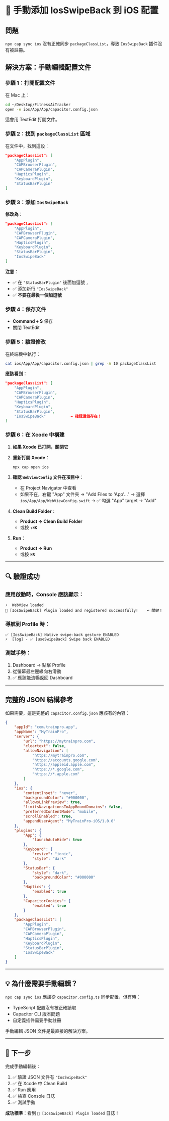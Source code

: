 # 🔧 手動添加 IosSwipeBack 到 iOS 配置

## 問題
`npx cap sync ios` 沒有正確同步 `packageClassList`，導致 `IosSwipeBack` 插件沒有被註冊。

## 解決方案：手動編輯配置文件

### **步驟 1：打開配置文件**

在 Mac 上：

```bash
cd ~/Desktop/FitnessAiTracker
open -e ios/App/App/capacitor.config.json
```

這會用 TextEdit 打開文件。

### **步驟 2：找到 `packageClassList` 區域**

在文件中，找到這段：

```json
"packageClassList": [
    "AppPlugin",
    "CAPBrowserPlugin",
    "CAPCameraPlugin",
    "HapticsPlugin",
    "KeyboardPlugin",
    "StatusBarPlugin"
]
```

### **步驟 3：添加 `IosSwipeBack`**

**修改為**：

```json
"packageClassList": [
    "AppPlugin",
    "CAPBrowserPlugin",
    "CAPCameraPlugin",
    "HapticsPlugin",
    "KeyboardPlugin",
    "StatusBarPlugin",
    "IosSwipeBack"
]
```

**注意**：
- ✅ 在 `"StatusBarPlugin"` 後面加逗號 `,`
- ✅ 添加新行 `"IosSwipeBack"`
- ✅ **不要在最後一個加逗號**

### **步驟 4：保存文件**

- **Command + S** 保存
- 關閉 TextEdit

### **步驟 5：驗證修改**

在終端機中執行：

```bash
cat ios/App/App/capacitor.config.json | grep -A 10 packageClassList
```

**應該看到**：

```json
"packageClassList": [
    "AppPlugin",
    "CAPBrowserPlugin",
    "CAPCameraPlugin",
    "HapticsPlugin",
    "KeyboardPlugin",
    "StatusBarPlugin",
    "IosSwipeBack"           ← 確認這個存在！
]
```

### **步驟 6：在 Xcode 中構建**

1. **如果 Xcode 已打開，關閉它**

2. **重新打開 Xcode**：
   ```bash
   npx cap open ios
   ```

3. **確認 `WebViewConfig` 文件在項目中**：
   - 在 Project Navigator 中查看
   - 如果不在，右鍵 "App" 文件夾 → "Add Files to 'App'..." → 選擇 `ios/App/App/WebViewConfig.swift` → ✅ 勾選 "App" target → "Add"

4. **Clean Build Folder**：
   - **Product → Clean Build Folder**
   - 或按 **`⇧⌘K`**

5. **Run**：
   - **Product → Run**
   - 或按 **`⌘R`**

---

## 🔍 **驗證成功**

### **應用啟動時，Console 應該顯示**：

```
⚡️  WebView loaded
🔌 [IosSwipeBack] Plugin loaded and registered successfully!    ← 關鍵！
```

### **導航到 Profile 時**：

```
✅ [IosSwipeBack] Native swipe-back gesture ENABLED
⚡️  [log] - ✅ [useSwipeBack] Swipe back ENABLED
```

### **測試手勢**：

1. Dashboard → 點擊 Profile
2. 從螢幕最左邊緣向右滑動
3. ✅ 應該能流暢返回 Dashboard

---

## 完整的 JSON 結構參考

如果需要，這是完整的 `capacitor.config.json` 應該有的內容：

```json
{
    "appId": "com.trainpro.app",
    "appName": "MyTrainPro",
    "server": {
        "url": "https://mytrainpro.com",
        "cleartext": false,
        "allowNavigation": [
            "https://mytrainpro.com",
            "https://accounts.google.com",
            "https://appleid.apple.com",
            "https://*.google.com",
            "https://*.apple.com"
        ]
    },
    "ios": {
        "contentInset": "never",
        "backgroundColor": "#000000",
        "allowsLinkPreview": true,
        "limitsNavigationsToAppBoundDomains": false,
        "preferredContentMode": "mobile",
        "scrollEnabled": true,
        "appendUserAgent": "MyTrainPro-iOS/1.0.0"
    },
    "plugins": {
        "App": {
            "launchAutoHide": true
        },
        "Keyboard": {
            "resize": "ionic",
            "style": "dark"
        },
        "StatusBar": {
            "style": "dark",
            "backgroundColor": "#000000"
        },
        "Haptics": {
            "enabled": true
        },
        "CapacitorCookies": {
            "enabled": true
        }
    },
    "packageClassList": [
        "AppPlugin",
        "CAPBrowserPlugin",
        "CAPCameraPlugin",
        "HapticsPlugin",
        "KeyboardPlugin",
        "StatusBarPlugin",
        "IosSwipeBack"
    ]
}
```

---

## 💡 為什麼需要手動編輯？

`npx cap sync ios` 應該從 `capacitor.config.ts` 同步配置，但有時：
- TypeScript 配置沒有被正確讀取
- Capacitor CLI 版本問題
- 自定義插件需要手動註冊

手動編輯 JSON 文件是最直接的解決方案。

---

## 🎯 下一步

完成手動編輯後：

1. ✅ 驗證 JSON 文件有 `"IosSwipeBack"`
2. ✅ 在 Xcode 中 Clean Build
3. ✅ Run 應用
4. ✅ 檢查 Console 日誌
5. ✅ 測試手勢

**成功標準**：看到 `🔌 [IosSwipeBack] Plugin loaded` 日誌！
